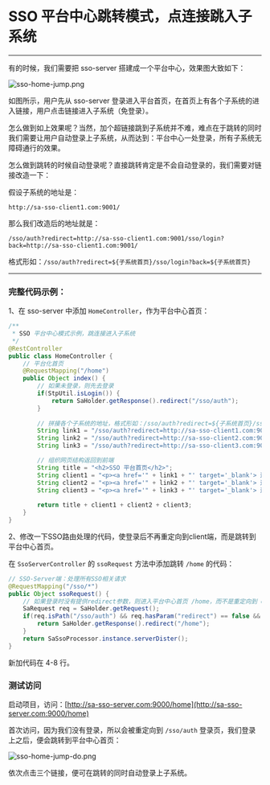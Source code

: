 # SSO 平台中心跳转模式，点连接跳入子系统

--- 

有的时候，我们需要把 sso-server 搭建成一个平台中心，效果图大致如下：

![sso-home-jump.png](https://oss.dev33.cn/sa-token/doc/sso/sso-home-jump.png 's-w-sh')

如图所示，用户先从 sso-server 登录进入平台首页，在首页上有各个子系统的进入链接，用户点击链接进入子系统（免登录）。

怎么做到如上效果呢？当然，加个超链接跳到子系统并不难，难点在于跳转的同时我们需要让用户自动登录上子系统，从而达到：平台中心一处登录，所有子系统无障碍通行的效果。

怎么做到跳转的时候自动登录呢？直接跳转肯定是不会自动登录的，我们需要对链接改造一下：

假设子系统的地址是：

``` url
http://sa-sso-client1.com:9001/
```

那么我们改造后的地址就是：

``` url
/sso/auth?redirect=http://sa-sso-client1.com:9001/sso/login?back=http://sa-sso-client1.com:9001/
```

格式形如：`/sso/auth?redirect=${子系统首页}/sso/login?back=${子系统首页}`

--- 

### 完整代码示例：

1、在 sso-server 中添加 `HomeController`，作为平台中心首页：

``` java
/**
 * SSO 平台中心模式示例，跳连接进入子系统 
 */
@RestController
public class HomeController {
	// 平台化首页
	@RequestMapping("/home")
	public Object index() {
		// 如果未登录，则先去登录
		if(StpUtil.isLogin()) {
			return SaHolder.getResponse().redirect("/sso/auth");
		}
		
		// 拼接各个子系统的地址，格式形如：/sso/auth?redirect=${子系统首页}/sso/login?back=${子系统首页}
		String link1 = "/sso/auth?redirect=http://sa-sso-client1.com:9001/sso/login?back=http://sa-sso-client1.com:9001/";
		String link2 = "/sso/auth?redirect=http://sa-sso-client2.com:9001/sso/login?back=http://sa-sso-client2.com:9001/";
		String link3 = "/sso/auth?redirect=http://sa-sso-client3.com:9001/sso/login?back=http://sa-sso-client3.com:9001/";

		// 组织网页结构返回到前端 
		String title = "<h2>SSO 平台首页</h2>";
		String client1 = "<p><a href='" + link1 + "' target='_blank'> 进入Client1系统 </a></p>";
		String client2 = "<p><a href='" + link2 + "' target='_blank'> 进入Client2系统 </a></p>";
		String client3 = "<p><a href='" + link3 + "' target='_blank'> 进入Client3系统 </a></p>";
		
		return title + client1 + client2 + client3;
	}
}
```

2、修改一下SSO路由处理的代码，使登录后不再重定向到client端，而是跳转到平台中心首页。

在 `SsoServerController` 的 `ssoRequest` 方法中添加跳转 `/home` 的代码：

``` java
// SSO-Server端：处理所有SSO相关请求 
@RequestMapping("/sso/*")
public Object ssoRequest() {
	// 如果登录时没有提供redirect参数，则进入平台中心首页 /home，而不是重定向到 client 端 
	SaRequest req = SaHolder.getRequest();
	if(req.isPath("/sso/auth") && req.hasParam("redirect") == false && StpUtil.isLogin()) {
		return SaHolder.getResponse().redirect("/home");
	}
	return SaSsoProcessor.instance.serverDister();
}
```

新加代码在 4-8 行。

### 测试访问

启动项目，访问：[http://sa-sso-server.com:9000/home](http://sa-sso-server.com:9000/home)

首次访问，因为我们没有登录，所以会被重定向到 `/sso/auth` 登录页，我们登录上之后，便会跳转到平台中心首页：

![sso-home-jump-do.png](https://oss.dev33.cn/sa-token/doc/sso/sso-home-jump-do.png 's-w-sh')

依次点击三个链接，便可在跳转的同时自动登录上子系统。
